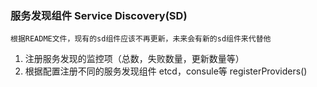 ### 服务发现组件 Service Discovery(SD)
    根据README文件，现有的sd组件应该不再更新，未来会有新的sd组件来代替他
    
1. 注册服务发现的监控项（总数，失败数量，更新数量等）
2. 根据配置注册不同的服务发现组件 etcd，consule等  registerProviders()

